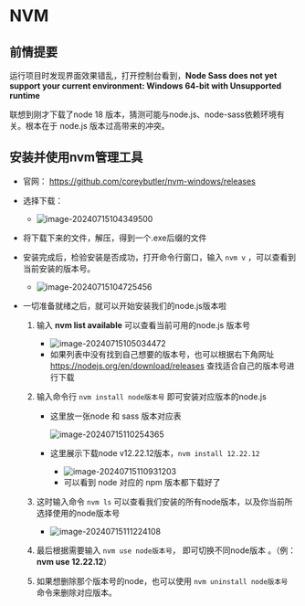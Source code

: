 # NVM

## 前情提要

运行项目时发现界面效果错乱，打开控制台看到，**Node Sass does not yet support your current environment:  Windows 64-bit with Unsupported runtime** 

联想到刚才下载了node 18 版本，猜测可能与node.js、node-sass依赖环境有关。根本在于 node.js 版本过高带来的冲突。



## 安装并使用nvm管理工具

- 官网： https://github.com/coreybutler/nvm-windows/releases

- 选择下载：

  - ![image-20240715104349500](C:\Users\cws\AppData\Roaming\Typora\typora-user-images\image-20240715104349500.png)

- 将下载下来的文件，解压，得到一个.exe后缀的文件

- 安装完成后，检验安装是否成功，打开命令行窗口，输入 `nvm v` ，可以查看到当前安装的版本号。

  - <img src="C:\Users\cws\AppData\Roaming\Typora\typora-user-images\image-20240715104725456.png" alt="image-20240715104725456"/>

- 一切准备就绪之后，就可以开始安装我们的node.js版本啦

  1. 输入 **nvm list available** 可以查看当前可用的node.js 版本号

     - ![image-20240715105034472](C:\Users\cws\AppData\Roaming\Typora\typora-user-images\image-20240715105034472.png)
     - 如果列表中没有找到自己想要的版本号，也可以根据右下角网址 https://nodejs.org/en/download/releases 查找适合自己的版本号进行下载

  2. 输入命令行 `nvm install node版本号`  即可安装对应版本的node.js  

     - 这里放一张node 和 sass 版本对应表

       ![image-20240715110254365](C:\Users\cws\AppData\Roaming\Typora\typora-user-images\image-20240715110254365.png)

     - 这里展示下载node v12.22.12版本，`nvm install 12.22.12`

       - ![image-20240715110931203](C:\Users\cws\AppData\Roaming\Typora\typora-user-images\image-20240715110931203.png)
       - 可以看到 node 对应的 npm 版本都下载好了

  3. 这时输入命令 `nvm ls` 可以查看我们安装的所有node版本，以及你当前所选择使用的node版本号

     - ![image-20240715111224108](C:\Users\cws\AppData\Roaming\Typora\typora-user-images\image-20240715111224108.png)

  4. 最后根据需要输入  `nvm use node版本号`， 即可切换不同node版本  。（例：**nvm use 12.22.12**）

  5. 如果想删除那个版本号的node，也可以使用 `nvm uninstall node版本号` 命令来删除对应版本。





